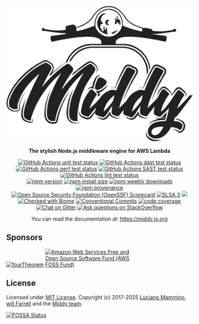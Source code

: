 <div align="center">
  <img alt="Middy logo" src="https://raw.githubusercontent.com/middyjs/middy/main/docs/img/middy-logo.svg"/>
  <p><strong>The stylish Node.js middleware engine for AWS Lambda</strong></p>
<p>
  <a href="https://github.com/middyjs/middy/actions/workflows/test-unit.yml"><img src="https://github.com/middyjs/middy/actions/workflows/test-unit.yml/badge.svg" alt="GitHub Actions unit test status"></a>
  <a href="https://github.com/middyjs/middy/actions/workflows/test-dast.yml"><img src="https://github.com/middyjs/middy/actions/workflows/test-dast.yml/badge.svg" alt="GitHub Actions dast test status"></a>
  <a href="https://github.com/middyjs/middy/actions/workflows/test-perf.yml"><img src="https://github.com/middyjs/middy/actions/workflows/test-pref.yml/badge.svg" alt="GitHub Actions perf test status"></a>
  <a href="https://github.com/middyjs/middy/actions/workflows/test-sast.yml"><img src="https://github.com/middyjs/middy/actions/workflows/test-sast.yml/badge.svg" alt="GitHub Actions SAST test status"></a>
  <a href="https://github.com/middyjs/middy/actions/workflows/test-lint.yml"><img src="https://github.com/middyjs/middy/actions/workflows/test-lint.yml/badge.svg" alt="GitHub Actions lint test status"></a>
  <br/>
  <a href="https://www.npmjs.com/package/@middy/core"><img alt="npm version" src="https://img.shields.io/npm/v/@middy/core.svg"></a>
  <a href="https://packagephobia.com/result?p=@middy/core"><img src="https://packagephobia.com/badge?p=@middy/core" alt="npm install size"></a>
  <a href="https://www.npmjs.com/package/@middy/core">
  <img alt="npm weekly downloads" src="https://img.shields.io/npm/dw/@middy/core.svg"></a>
  <a href="https://www.npmjs.com/package/@middy/core#provenance">
  <img alt="npm provenance" src="https://img.shields.io/badge/provenance-Yes-brightgreen"></a>
  <br/>
  <a href="https://scorecard.dev/viewer/?uri=github.com/middyjs/middy"><img src="https://api.scorecard.dev/projects/github.com/middyjs/middy/badge" alt="Open Source Security Foundation (OpenSSF) Scorecard"></a>
  <a href="https://slsa.dev"><img src="https://slsa.dev/images/gh-badge-level3.svg" alt="SLSA 3"></a>
  <a href="https://github.com/middyjs/middy/blob/main/docs/CODE_OF_CONDUCT.md"><img src="https://img.shields.io/badge/Contributor%20Covenant-2.1-4baaaa.svg"></a>
  <a href="https://biomejs.dev"><img alt="Checked with Biome" src="https://img.shields.io/badge/Checked_with-Biome-60a5fa?style=flat&logo=biome"></a>
  <a href="https://conventionalcommits.org"><img alt="Conventional Commits" src="https://img.shields.io/badge/Conventional%20Commits-1.0.0-%23FE5196?logo=conventionalcommits&logoColor=white"></a>
  <a href="https://github.com/middyjs/middy/blob/main/package.json#L32">
  <img alt="code coverage" src="https://img.shields.io/badge/code%20coverage-100%25-brightgreen"></a>
  <br/>
  <a href="https://gitter.im/middyjs/Lobby"><img src="https://badges.gitter.im/gitterHQ/gitter.svg" alt="Chat on Gitter" style="max-width:100%;"></a>
  <a href="https://stackoverflow.com/questions/tagged/middy?sort=Newest&uqlId=35052"><img src="https://img.shields.io/badge/StackOverflow-[middy]-yellow" alt="Ask questions on StackOverflow" style="max-width:100%;"></a>
</p>
<p>You can read the documentation at: <a href="https://middy.js.org">https://middy.js.org</a></p>
</div>

## Sponsors

<a href="https://fourtheorem.com"><img alt="fourTheorem" src="https://raw.githubusercontent.com/middyjs/middy/main/website/static/img/logo/fourthereom.svg" style="max-width:50%" width="380"/></a>
<a href="https://github.com/aws"><img alt="Amazon Web Services Free and Open Source Software Fund (AWS FOSS Fund)" src="https://raw.githubusercontent.com/middyjs/middy/main/website/static/img/logo/amazon-web-services.svg" style="max-width:50%" width="380"/></a>

## License

Licensed under [MIT License](LICENSE). Copyright (c) 2017-2025 [Luciano Mammino](https://github.com/lmammino), [will Farrell](https://github.com/willfarrell) and the [Middy team](https://github.com/middyjs/middy/graphs/contributors).

<a href="https://app.fossa.io/projects/git%2Bgithub.com%2Fmiddyjs%2Fmiddy?ref=badge_large">
  <img src="https://app.fossa.io/api/projects/git%2Bgithub.com%2Fmiddyjs%2Fmiddy.svg?type=large" alt="FOSSA Status"  style="max-width:100%;">
</a>
